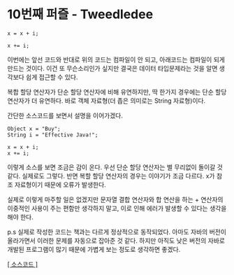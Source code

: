 # 10번째 퍼즐 - Tweedledee

```{.java}
x = x + i;

x += i;
```
이번에는 앞선 코드와 반대로 위의 코드는 컴파일이 안 되고, 아래코드는 컴파일이 되게 만드는 것이다. 이건 또 무슨소리인가 싶지만 결국은 데이터 타입문제라는 것을 알면 생각보다 쉽게 접근할 수 있다.

복합 할당 연산자가 단순 할당 연산자에 비해 유연하지만, 딱 한가지 경우에는 단순 할당 연산자가 더 유연하다. 바로 객체 자료형(더 좁은 의미로는 String 자료형)이다.

간단한 소스코드를 보면서 설명을 이어가겠다.
```{.java}
Object x = "Buy";
String i = "Effective Java!";

x = x + i;
x += i;
```
이렇게 소스를 보면 조금은 감이 온다. 우선 단순 할당 연산자는 별 무리없이 돌이갈 것 같다. 실제로도 그렇다. 반면 복할 할당 연산자의 경우는 이야기가 조금 다르다.
x가 참조 자료형이기 때문에 오류가 발생한다. 

실제로 이렇게 마주할 일은 없겠지만 문자열 결합 연산자와 합 연산을 하는 + 연산자의 이중적인 사용이 주는 편함만 생각하지 말고, 이로 인해 에러가 발생할 수 있다는 생각을 해야 한다.

p.s 실제로 작성한 코드는 책과는 다르게 정상적으로 동작되었다. 아마도 자바의 버전이 올라가면서 이러한 문제를 자동으로 잡아준 것 같다. 
하지만 아직도 낮은 버전의 자바로 개발된 프로그램이 많기 때문에 가볍게 보는 정도로 생각하면 좋겠다.


[[ 소스코드 ]](https://github.com/bbubbush/java_puzzlers/blob/master/Part1_%ED%91%9C%ED%98%84%EC%8B%9D%ED%8D%BC%EC%A6%90/java/Tweedledee.java)